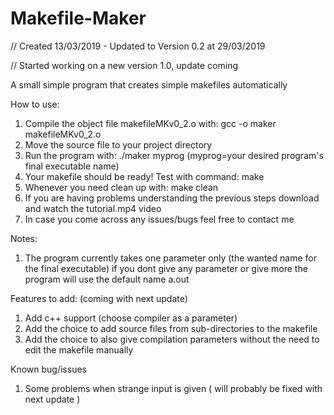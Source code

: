 # Makefile-Maker 
// Created 13/03/2019 - Updated to Version 0.2 at 29/03/2019

// Started working on a new version 1.0, update coming

A small simple program that creates simple makefiles automatically 

How to use:
1) Compile the object file makefileMKv0_2.o with: gcc -o maker makefileMKv0_2.o
2) Move the source file to your project directory
3) Run the program with: ./maker myprog (myprog=your desired program's final executable name)
5) Your makefile should be ready! Test with command: make
6) Whenever you need clean up with: make clean
7) If you are having problems understanding the previous steps download and watch the tutorial.mp4 video
8) In case you come across any issues/bugs feel free to contact me

Notes:
1) The program currently takes one parameter only (the wanted name for the final executable)
if you dont give any parameter or give more the program will use the default name a.out

Features to add: (coming with next update)
1) Add c++ support (choose compiler as a parameter)
2) Add the choice to add source files from sub-directories to the makefile
3) Add the choice to also give compilation parameters without the need to edit the makefile manually

Known bug/issues
1) Some problems when strange input is given ( will probably be fixed with next update )
